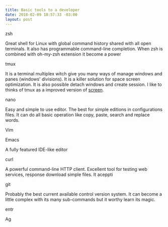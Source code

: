 ```yaml
---
title: Basic tools to a developer
date: 2018-02-09 18:57:33 -03:00
layout: post
---
```


zsh

Great shell for Linux with global command history shared with all open terminals. It also has programmable command-line completion. When zsh is combined with oh-my-zsh extension it become a power 

tmux

It is a terminal multiplex witch give you many ways of manage windows and panes (windows' divisions). It is a killer solution for space screen optimization. It is also possible detach windows and create session. I like to thinks of tmux as a improved version of [screen](https://en.wikipedia.org/wiki/GNU_Screen).

nano

Easy and simple to use editor. The best for simple editions in configurations files. It can do all basic operation like copy, paste, search and replace words. 

Vim


Emacs

A fully featured IDE-like editor

curl

A powerful command-line HTTP client. Excellent tool for testing web services, response download simple files. It aceppti

git

Probably the best current available control version system. It can become a little complex with its many sub-commands but it worthy learn its magic.

entr


Ag

